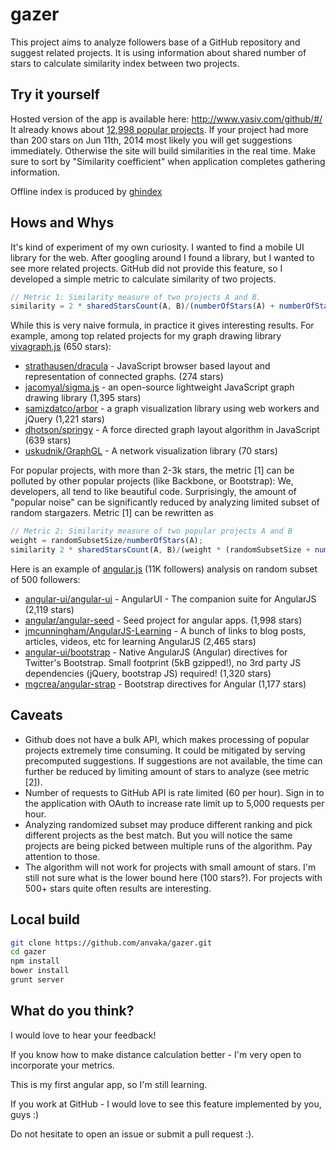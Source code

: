gazer
=====

This project aims to analyze followers base of a GitHub repository and suggest related projects. It is using information about shared number of stars to calculate similarity index between two projects.

Try it yourself
--------------------
Hosted version of the app is available here: http://www.yasiv.com/github/#/ It already knows about [12,998 popular projects](http://s3.amazonaws.com/github_yasiv/projects/projects.json). If your project had more than 200 stars on Jun 11th, 2014 most likely you will get suggestions immediately. Otherwise the site will build similarities in the real time. Make sure to sort by "Similarity coefficient" when application completes gathering information.

Offline index is produced by [ghindex](https://github.com/anvaka/ghindex)

Hows and Whys
-------------
It's kind of experiment of my own curiosity. I wanted to find a mobile UI library for the web. After googling around I found a library, but I wanted to see more related projects. GitHub did not provide this feature, so I developed a simple metric to calculate similarity of two projects.

```js
// Metric 1: Similarity measure of two projects A and B.
similarity = 2 * sharedStarsCount(A, B)/(numberOfStars(A) + numberOfStars(B));
```

While this is very naive formula, in practice it gives interesting results. For example, among top related projects for my graph drawing library  [vivagraph.js](https://github.com/anvaka/VivaGraphJS) (650 stars):

* [strathausen/dracula](https://github.com/strathausen/dracula) - JavaScript browser based layout and representation of connected graphs. (274 stars)
* [jacomyal/sigma.js](https://github.com/jacomyal/sigma.js) - an open-source lightweight JavaScript graph drawing library (1,395 stars)
* [samizdatco/arbor](https://github.com/samizdatco/arbor) - a graph visualization library using web workers and jQuery (1,221 stars)
* [dhotson/springy](https://github.com/dhotson/springy) - A force directed graph layout algorithm in JavaScript (639 stars)
* [uskudnik/GraphGL](https://github.com/uskudnik/GraphGL) - A network visualization library (70 stars)

For popular projects, with more than 2-3k stars, the metric [1] can be polluted by other popular projects (like Backbone, or Bootstrap): We, developers, all tend to like beautiful code. Surprisingly, the amount of "popular noise" can be significantly reduced by analyzing limited subset of random stargazers. Metric [1] can be rewritten as

```js
// Metric 2: Similarity measure of two popular projects A and B
weight = randomSubsetSize/numberOfStars(A);
similarity 2 * sharedStarsCount(A, B)/(weight * (randomSubsetSize + numberOfStars(B)));
```

Here is an example of [angular.js](https://github.com/angular/angular.js) (11K followers) analysis on random subset of 500 followers:

* [angular-ui/angular-ui](https://github.com/angular-ui/angular-ui) - AngularUI - The companion suite for AngularJS (2,119 stars)
* [angular/angular-seed](https://github.com/angular/angular-seed) - Seed project for angular apps. (1,998 stars)
* [jmcunningham/AngularJS-Learning](https://github.com/jmcunningham/AngularJS-Learning) - A bunch of links to blog posts, articles, videos, etc for learning AngularJS (2,465 stars)
* [angular-ui/bootstrap](https://github.com/angular-ui/bootstrap) - Native AngularJS (Angular) directives for Twitter's Bootstrap. Small footprint (5kB gzipped!), no 3rd party JS dependencies (jQuery, bootstrap JS) required! (1,320 stars)
* [mgcrea/angular-strap](https://github.com/mgcrea/angular-strap) - Bootstrap directives for Angular (1,177 stars) 

Caveats
------------
* Github does not have a bulk API, which makes processing of popular projects extremely time consuming. It could be mitigated by serving precomputed suggestions. If suggestions are not available, the time can further be reduced by limiting amount of stars to analyze (see metric [2]).
* Number of requests to GitHub API is rate limited (60 per hour). Sign in to the application with OAuth to increase rate limit up to 5,000 requests per hour.
* Analyzing randomized subset may produce different ranking and pick different projects as the best match. But you will notice the same projects are being picked between multiple runs of the algorithm. Pay attention to those.
* The algorithm will not work for projects with small amount of stars. I'm still not sure what is the lower bound here (100 stars?). For projects with 500+ stars quite often results are interesting.

Local build
-----------
```sh
git clone https://github.com/anvaka/gazer.git
cd gazer
npm install
bower install
grunt server
```

What do you think?
----------------------------
I would love to hear your feedback! 

If you know how to make distance calculation better - I'm very open to incorporate your metrics.

This is my first angular app, so I'm still learning.

If you work at GitHub - I would love to see this feature implemented by you, guys :)

Do not hesitate to open an issue or submit a pull request :).
